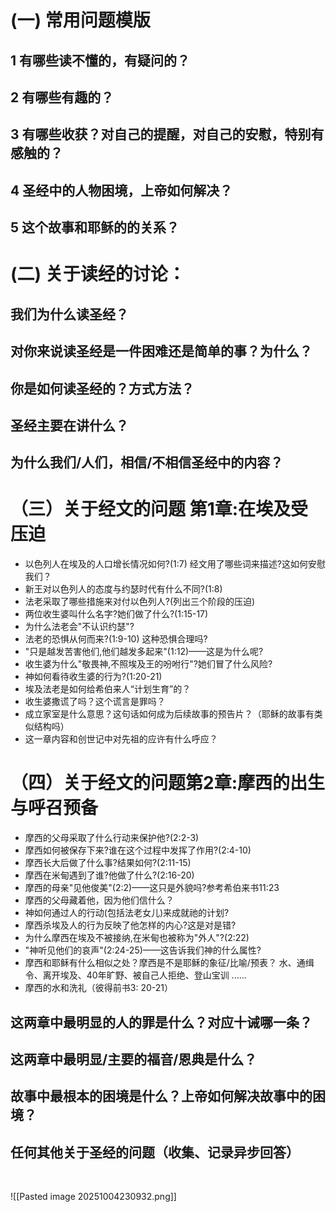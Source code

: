 # (一) 常用问题模版

## 1 有哪些读不懂的，有疑问的？

##  2 有哪些有趣的？

##  3 有哪些收获？对自己的提醒，对自己的安慰，特别有感触的？

##  4 圣经中的人物困境，上帝如何解决？

##  5 这个故事和耶稣的的关系？

# (二) 关于读经的讨论：

## 我们为什么读圣经？

## 对你来说读圣经是一件困难还是简单的事？为什么？

## 你是如何读圣经的？方式方法？

## 圣经主要在讲什么？

## 为什么我们/人们，相信/不相信圣经中的内容？


# （三）关于经文的问题 第1章:在埃及受压迫

- 以色列人在埃及的人口增长情况如何?(1:7) 经文用了哪些词来描述?这如何安慰我们？
- 新王对以色列人的态度与约瑟时代有什么不同?(1:8)
- 法老采取了哪些措施来对付以色列人?(列出三个阶段的压迫)
- 两位收生婆叫什么名字?她们做了什么?(1:15-17)
-  为什么法老会"不认识约瑟"?
- 法老的恐惧从何而来?(1:9-10) 这种恐惧合理吗?
- "只是越发苦害他们,他们越发多起来"(1:12)——这是为什么呢?
- 收生婆为什么"敬畏神,不照埃及王的吩咐行"?她们冒了什么风险?
- 神如何看待收生婆的行为?(1:20-21)
- 埃及法老是如何给希伯来人“计划生育”的？
-  收生婆撒谎了吗？这个谎言是罪吗？
- 成立家室是什么意思？这句话如何成为后续故事的预告片？（耶稣的故事有类似结构吗）
- 这一章内容和创世记中对先祖的应许有什么呼应？


# （四）关于经文的问题第2章:摩西的出生与呼召预备


- 摩西的父母采取了什么行动来保护他?(2:2-3)
- 摩西如何被保存下来?谁在这个过程中发挥了作用?(2:4-10)
- 摩西长大后做了什么事?结果如何?(2:11-15)
- 摩西在米甸遇到了谁?他做了什么?(2:16-20)
- 摩西的母亲"见他俊美"(2:2)——这只是外貌吗?参考希伯来书11:23
- 摩西的父母藏着他，因为他们信什么？
- 神如何通过人的行动(包括法老女儿)来成就祂的计划?
- 摩西杀埃及人的行为反映了他怎样的内心?这是对是错?
- 为什么摩西在埃及不被接纳,在米甸也被称为"外人"?(2:22)
- "神听见他们的哀声"(2:24-25)——这告诉我们神的什么属性?
- 摩西和耶稣有什么相似之处？摩西是不是耶稣的象征/比喻/预表？
		水、通缉令、离开埃及、40年旷野、被自己人拒绝、登山宝训 ......
- 摩西的水和洗礼（彼得前书3: 20-21）
##  这两章中最明显的人的罪是什么？对应十诫哪一条？
## 这两章中最明显/主要的福音/恩典是什么？
## 故事中最根本的困境是什么？上帝如何解决故事中的困境？



## 任何其他关于圣经的问题（收集、记录异步回答）
        




![[Pasted image 20251004230932.png]]